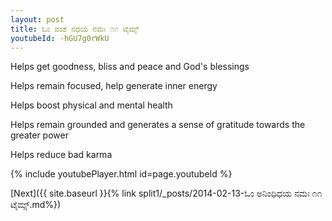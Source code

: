 ```yaml
---
layout: post
title: ಓಂ ವಂಶ ನಧಯ ನಮಃ ೧೧ ಟೈಮ್ಸ್
youtubeId: -hGU7g0rWkU
---
```

 
 
Helps get goodness, bliss and peace and God's blessings
 
Helps remain focused, help generate inner energy 
 
Helps boost physical and mental health 
 
Helps remain grounded and generates a sense of gratitude towards the greater power 
 
Helps reduce bad karma
 
 
 
 


{% include youtubePlayer.html id=page.youtubeId %}
 
[Next]({{ site.baseurl }}{% link  split1/_posts/2014-02-13-ಓಂ ಅನಿಂಧಿಧಯ ನಮಃ ೧೧ ಟೈಮ್ಸ್.md%})
 
